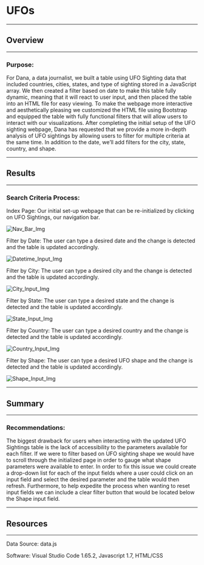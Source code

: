 # UFOs
---
## Overview
---
### Purpose:

  For Dana, a data journalist, we built a table using UFO Sighting data that included countries, cities, states, and type of sighting stored in a JavaScript array. We then created a filter based on date to make this table fully dynamic, meaning that it will react to user input, and then placed the table into an HTML file for easy viewing. To make the webpage more interactive and aesthetically pleasing we customized the HTML file using Bootstrap and equipped the table with fully functional filters that will allow users to interact with our visualizations. After completing the initial setup of the UFO sighting webpage, Dana has requested that we provide a more in-depth analysis of UFO sightings by allowing users to filter for multiple criteria at the same time. In addition to the date, we’ll add filters for the city, state, country, and shape.

---
## Results
---
### Search Criteria Process:

Index Page:
Our initial set-up webpage that can be re-initialized by clicking on UFO Sightings, our navigation bar.

![Nav_Bar_Img](https://user-images.githubusercontent.com/99817571/166715689-89ff1ec9-fd57-429f-aa13-a8735af4364f.png)

Filter by Date:
The user can type a desired date and the change is detected and the table is updated accordingly.

![Datetime_Input_Img](https://user-images.githubusercontent.com/99817571/166716511-1f7510ba-b90e-416e-a593-9431f68a5e92.png)

Filter by City:
The user can type a desired city and the change is detected and the table is updated accordingly.

![City_Input_Img](https://user-images.githubusercontent.com/99817571/166716681-d9f9fd39-b9e0-4a17-ac72-f6f892cdbb7a.png)

Filter by State:
The user can type a desired state and the change is detected and the table is updated accordingly.

![State_Input_Img](https://user-images.githubusercontent.com/99817571/166716854-c247399b-9dae-4193-b148-412a0d84ee41.png)

Filter by Country:
The user can type a desired country and the change is detected and the table is updated accordingly.

![Country_Input_Img](https://user-images.githubusercontent.com/99817571/166716965-e9505538-c53d-4632-9bfd-1190144af3df.png)

Filter by Shape:
The user can type a desired UFO shape and the change is detected and the table is updated accordingly.

![Shape_Input_Img](https://user-images.githubusercontent.com/99817571/166717076-403da55c-c3d6-4ed6-987e-10f42dcf6105.png)

---
## Summary
---
### Recommendations:

  The biggest drawback for users when interacting with the updated UFO Sightings table is the lack of accessibility to the parameters available for each filter. If we were to filter based on UFO sighting shape we would have to scroll through the initialized page in order to gauge what shape parameters were available to enter. In order to fix this issue we could create a drop-down list for each of the input fields where a user could click on an input field and select the desired parameter and the table would then refresh. Furthermore, to help expedite the process when wanting to reset input fields we can include a clear filter button that would be located below the Shape input field.

---
## Resources
---
Data Source: data.js

Software: Visual Studio Code 1.65.2, Javascript 1.7, HTML/CSS
